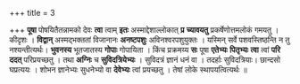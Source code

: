 +++
title = 3

+++
**पूषा** पोषयितैतन्नामको देवः **त्वा** त्वाम् **इतः** अस्माद्देशाल्लोकात् **प्र** **च्यावयतु** प्रकर्षेणोत्तमलोकं गमयतु । कीदृशः । **विद्वान्** अस्मद्भक्ततां विजानानः **अनष्टपशुः** अविनश्वरपशुयुक्तः । यस्मिन् सर्वे पशवस्तिष्ठन्ति न तु नश्यन्तीत्यर्थः। **भुवनस्य** भूतजातस्य **गोपाः** गोपायिता । किंच प्रक्रमय्य **सः** पूषा **एतेभ्यः** **पितृभ्यः** **त्वा** त्वां **परि** **ददत्** परिप्रयच्छतु । तथा **अग्निः** च **सुविदत्रियेभ्यः** । सुविदत्रं ज्ञानं धनं वा । तदर्हाः सुविदत्रियाः। छान्दसो घप्रत्ययः । शोभन ज्ञानेभ्यः सुधनेभ्यो वा **देवेभ्यः** त्वां प्रयच्छतु । तेषां लोके स्थापयत्वित्यर्थः ॥